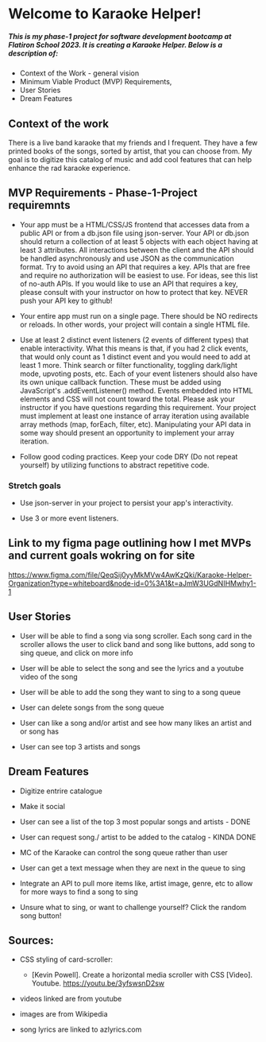 # Welcome to Karaoke Helper!

##### This is my phase-1 project for software development bootcamp at Flatiron School 2023. It is creating a Karaoke Helper. Below is a description of:
- Context of the Work - general vision
- Minimum Viable Product (MVP) Requirements, 
- User Stories 
- Dream Features

## Context of the work

There is a live band karaoke that my friends and I frequent. They have a few printed books of the songs, sorted by artist, that you can choose from. My goal is to digitize this catalog of music and add cool features that can help enhance the rad karaoke experience. 

## MVP Requirements - Phase-1-Project requiremnts

- Your app must be a HTML/CSS/JS frontend that accesses data from a public API or from a db.json file using json-server. Your API or db.json should return a collection of at least 5 objects with each object having at least 3 attributes. All interactions between the client and the API should be handled asynchronously and use JSON as the communication format. Try to avoid using an API that requires a key. APIs that are free and require no authorization will be easiest to use. For ideas, see this list of no-auth APIs. If you would like to use an API that requires a key, please consult with your instructor on how to protect that key. NEVER push your API key to github!

- Your entire app must run on a single page. There should be NO redirects or reloads. In other words, your project will contain a single HTML file.

- Use at least 2 distinct event listeners (2 events of different types) that enable interactivity. What this means is that, if you had 2 click events, that would only count as 1 distinct event and you would need to add at least 1 more. Think search or filter functionality, toggling dark/light mode, upvoting posts, etc. Each of your event listeners should also have its own unique callback function. These must be added using JavaScript's .addEventListener() method. Events embedded into HTML elements and CSS will not count toward the total. Please ask your instructor if you have questions regarding this requirement.
Your project must implement at least one instance of array iteration using available array methods (map, forEach, filter, etc). Manipulating your API data in some way should present an opportunity to implement your array iteration.

- Follow good coding practices. Keep your code DRY (Do not repeat yourself) by utilizing functions to abstract repetitive code.

### Stretch goals

- Use json-server in your project to persist your app's interactivity.

- Use 3 or more event listeners.

## Link to my figma page outlining how I met MVPs and current goals wokring on for site
https://www.figma.com/file/QeqSij0yyMkMVw4AwKzQki/Karaoke-Helper-Organization?type=whiteboard&node-id=0%3A1&t=aJmW3UGdNIHMwhy1-1


## User Stories

- User will be able to find a song via song scroller. Each song card in the scroller allows the user to click band and song like buttons, add song to sing queue, and click on more info

- User will be able to select the song and see the lyrics and a youtube video of the song

- User will be able to add the song they want to sing to a song queue 

- User can delete songs from the song queue 

- User can like a song and/or artist and see how many likes an artist and or song has

- User can see top 3 artists and songs

## Dream Features

- Digitize entrire catalogue 

- Make it social  

- User can see a list of the top 3 most popular songs and artists - DONE

- User can request song./ artist to be added to the catalog - KINDA DONE

- MC of the Karaoke can control the song queue rather than user

- User can get a text message when they are next in the queue to sing 

- Integrate an API to pull more items like, artist image, genre, etc to allow for more ways to find a song to sing

- Unsure what to sing, or want to challenge yourself? Click the random song button!

## Sources:
- CSS styling of card-scroller: 
  - [Kevin Powell]. Create a horizontal media scroller with CSS [Video]. Youtube. https://youtu.be/3yfswsnD2sw

- videos linked are from youtube
- images are from Wikipedia 
- song lyrics are linked to azlyrics.com
